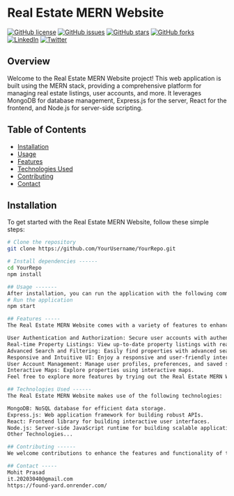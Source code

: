 # Real Estate MERN Website

[![GitHub license](https://img.shields.io/github/license/YourUsername/YourRepo)](https://github.com/YourUsername/YourRepo/blob/main/LICENSE)
[![GitHub issues](https://img.shields.io/github/issues/YourUsername/YourRepo)](https://github.com/YourUsername/YourRepo/issues)
[![GitHub stars](https://img.shields.io/github/stars/YourUsername/YourRepo)](https://github.com/YourUsername/YourRepo/stargazers)
[![GitHub forks](https://img.shields.io/github/forks/YourUsername/YourRepo)](https://github.com/YourUsername/YourRepo/network)
[![LinkedIn](https://img.shields.io/badge/LinkedIn-YourName-blue.svg)](https://www.linkedin.com/in/yourname/)
[![Twitter](https://img.shields.io/twitter/follow/YourTwitterHandle.svg?style=social)](https://twitter.com/YourTwitterHandle)

## Overview

Welcome to the Real Estate MERN Website project! This web application is built using the MERN stack, providing a comprehensive platform for managing real estate listings, user accounts, and more. It leverages MongoDB for database management, Express.js for the server, React for the frontend, and Node.js for server-side scripting.

## Table of Contents

- [Installation](#installation)
- [Usage](#usage)
- [Features](#features)
- [Technologies Used](#technologies-used)
- [Contributing](#contributing)
- [Contact](#contact)

## Installation

To get started with the Real Estate MERN Website, follow these simple steps:

```bash
# Clone the repository
git clone https://github.com/YourUsername/YourRepo.git

# Install dependencies ------
cd YourRepo
npm install

## Usage -------
After installation, you can run the application with the following command:
# Run the application
npm start

## Features -----
The Real Estate MERN Website comes with a variety of features to enhance the user experience:

User Authentication and Authorization: Secure user accounts with authentication and control access with authorization.
Real-time Property Listings: View up-to-date property listings with real-time updates.
Advanced Search and Filtering: Easily find properties with advanced search and filtering options.
Responsive and Intuitive UI: Enjoy a responsive and user-friendly interface on various devices.
User Account Management: Manage user profiles, preferences, and saved searches.
Interactive Maps: Explore properties using interactive maps.
Feel free to explore more features by trying out the Real Estate MERN Website!

## Technologies Used ------
The Real Estate MERN Website makes use of the following technologies:

MongoDB: NoSQL database for efficient data storage.
Express.js: Web application framework for building robust APIs.
React: Frontend library for building interactive user interfaces.
Node.js: Server-side JavaScript runtime for building scalable applications.
Other Technologies...

## Contributing ------
We welcome contributions to enhance the features and functionality of this project. Feel free to report issues or submit pull requests. Please follow our contribution guidelines.

## Contact -----
Mohit Prasad
it.20203040@gmail.com
https://found-yard.onrender.com/
